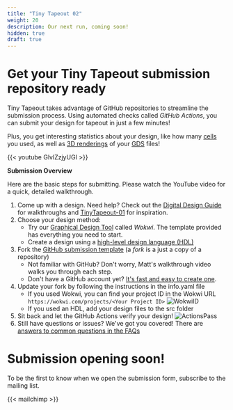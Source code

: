 ```yaml
---
title: "Tiny Tapeout 02"
weight: 20
description: Our next run, coming soon!
hidden: true
draft: true
---
```


# Get your Tiny Tapeout submission repository ready
Tiny Tapeout takes advantage of GitHub repositories to streamline the submission process. Using automated checks called *GitHub Actions*, you can submit your design for tapeout in just a few minutes! 

Plus, you get interesting statistics about your design, like how many [cells](https://www.zerotoasiccourse.com/terminology/standardcell/) you used, as well as [3D renderings](https://www.zerotoasiccourse.com/post/3drendering/) of your [GDS](https://www.zerotoasiccourse.com/terminology/gds2/) files!

{{< youtube GlvlZzjyUGI >}}

**Submission Overview**

Here are the basic steps for submitting. Please watch the YouTube video for a quick, detailed walkthrough.

1. Come up with a design. Need help? Check out the [Digital Design Guide](/digital_design/) for walkthroughs and [TinyTapeout-01](/runs/tt01/) for inspiration.
2. Choose your design method:
    * Try our [Graphical Design Tool](digital_design/wokwi/) called *Wokwi*. The template provided has everything you need to start.
    * Create a design using a [high-level design language (HDL)](/hdl/)
3. Fork the [GitHub submission template](https://github.com/TinyTapeout/tt02-submission-template) (a *fork* is a just a copy of a repository)
    * Not familiar with GitHub? Don't worry, Matt's walkthrough video walks you through each step.
    * Don't have a GitHub account yet? [It's fast and easy to create one](https://github.com/signup?ref_cta=Sign+up&ref_loc=header+logged+out&ref_page=%2F&source=header-home).
4. Update your fork by following the instructions in the info.yaml file
    * If you used Wokwi, you can find your project ID in the Wokwi URL `https://wokwi.com/projects/<Your Project ID>`
        ![WokwiID](/runs/tt02/images/wokwi_id.png)
    * If you used an HDL, add your design files to the src folder 
5. Sit back and let the GitHub Actions verify your design!
        ![ActionsPass](/runs/tt02/images/actions_pass.png)
6. Still have questions or issues? We've got you covered! There are [answers to common questions in the FAQs](/faq/) 

# Submission opening soon!

To be the first to know when we open the submission form, subscribe to the mailing list.

{{< mailchimp >}}
